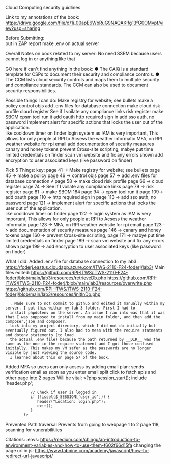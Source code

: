 Cloud Computing security guidlines 


Link to my annotations of the book: https://drive.google.com/file/d/1i_00apE6WbRuG9NAQAKIfg13fG0OMvpt/view?usp=sharing

Before Submitting:  
   put in ZAP report
   make .env on actual server


Overall Notes on book related to my server:
   No need SSRM because users cannot log in or anything like that 

   GO here if can't find anything in the book: ● The CAIQ is a standard template for CSPs to document their security and compliance controls.
   ● The CCM lists cloud security controls and maps them to multiple security and compliance
   standards. The CCM can also be used to document security responsibilities.

Possible things I can do: 
   Make registry for website; see bullets
   make a policy 
   control objs 
   add .env files for database connection 
   make cloud risk profile 
   cloud register 
   See if I voilate any compliance links 
   risk register 
   make SBOM 
   cpsm tool run it 
   add oauth 
   http required sign in 
   add sso auth, no password 
   implement alert for specific actions that locks the user out of the application.  
      like cooldown timer on finder 
   login system as IAM is very important, This allows for only people at RPI to Acsess the weather informatio
   MFA, on RPI weather website for rpi email 
   add documentation of security measures 
   canary and honey tokens 
   prevent Cross-site scripting, 
   mabye put time limited credentials on finder
   scan vm website and fix any errors shown 
   add encryption to user associated keys (like password on finder)  
      

Pick 5 Things: 
key: 
   page 41 -> Make registry for website; see bullets
   page 45 -> make a policy 
   page 46 -> control objs 
   page 57 -> add .env files for database connection √
   page 58 -> make cloud risk profile 
   page 66 -> cloud register 
   page 74 -> See if I voilate any compliance links 
   page 79 -> risk register 
   page 81 -> make SBOM 
      184
   page 94 -> cpsm tool run it 
   page 109-> add oauth 
   page 110 -> http required sign in 
   page 113 -> add sso auth, no password 
   page 121 -> implement alert for specific actions that locks the user out of the application.  
      like cooldown timer on finder 
   page 122 -> login system as IAM is very important, This allows for only people at RPI to Acsess the weather informatio
   page 123 -> MFA, on RPI weather website for rpi email 
   page 123 -> add documentation of security measures 
   page 146 -> canary and honey tokens 
   page 160 -> prevent Cross-site scripting, 
   page 171 -> mabye put time limited credentials on finder
   page 189 -> scan vm website and fix any errors shown 
   page 199 -> add encryption to user associated keys (like password on finder)  


What I did: 
   Added .env file for database connection to my lab3: https://foderj.eastus.cloudapp.azure.com/ITWS-2110-F24-foderj/lab3/
      Main files edited: 
         https://github.com/RPI-ITWS/ITWS-2110-F24-foderj/blob/main/lab3/resources/retrieveDb.php
         https://github.com/RPI-ITWS/ITWS-2110-F24-foderj/blob/main/lab3/resources/overwrite.php
         https://github.com/RPI-ITWS/ITWS-2110-F24-foderj/blob/main/lab3/resources/initInDb.php

      . Made sure to not commit to github and edited it manually within my server. I put this within my lab 3 folder. First I had to 
      install phpdotenv on the server. An issue I ran into was that it was that I was supposed to install from my main folder, and then add the composer.json and composer. 
      lock into my project directory, which I did not do initially but eventually figured out. I also had to mess with the require statments and dotenv statements (to load
      the actual .env file) because the path returned by __DIR__ was the same as the one in the require statement and I got those confused initially. This makes my VM safer as the passwords are no longer visible by just viewing the source code. 
      I learned about this on page 57 of the book. 

   Added MFA so users can only acsess by adding email 
      plan: 
         sends verification email as soon as you enter email 
         split click to fetch apis and other page into 2 pages
         Will be vital: 
            <?php 
               session_start();
               include 'header.php';

               // Check if user is logged in
               if (!isset($_SESSION['user_id'])) {
                  header("Location: login.php");
                  exit();
               }
            ?>

   Prevented Path traversal 
      Prevents from going to webpage 1 to 2 
      page 118, scanning for vunerabilitiies

Citations: 
   .envs: https://medium.com/chingu/an-introduction-to-environment-variables-and-how-to-use-them-f602f66d15fa
   changing the page url in js: https://www.tabnine.com/academy/javascript/how-to-redirect-url-javascript/